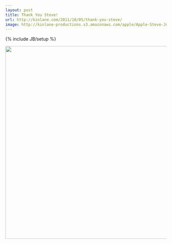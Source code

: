 ```yaml
---
layout: post
title: Thank You Steve!
url: http://kinlane.com/2011/10/05/thank-you-steve/
image: http://kinlane-productions.s3.amazonaws.com/apple/Apple-Steve-Jobs.png
---
```

{% include JB/setup %}
<p>
     <a href="http://www.apple.com/stevejobs/"><img src="http://kinlane-productions.s3.amazonaws.com/apple/Apple-Steve-Jobs.png" alt="" width="600" align="center" /></a>
</p>